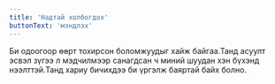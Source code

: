 ```yaml
---
title: 'Надтай холбогдох'
buttonText: 'мэндлэх'
---
```


Би одоогоор өөрт тохирсон боломжуудыг хайж байгаа.Танд асуулт эсвэл зүгээ л мэдчилмээр санагдсан ч  миний шуудан хэн бүхэнд нээлттэй.Танд хариу бичихдээ би үргэлж баяртай байх болно.
